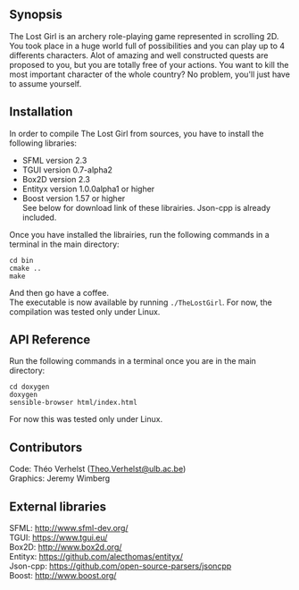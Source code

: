 ## Synopsis

The Lost Girl is an archery role-playing game represented in scrolling 2D.  
You took place in a huge world full of possibilities and you can play up to 4 differents characters. Alot of amazing and well constructed quests are proposed to you, but you are totally free of your actions. You want to kill the most important character of the whole country? No problem, you'll just have to assume yourself. 

## Installation
In order to compile The Lost Girl from sources, you have to install the following libraries:
* SFML version 2.3
* TGUI version 0.7-alpha2
* Box2D version 2.3
* Entityx version 1.0.0alpha1 or higher
* Boost version 1.57 or higher  
See below for download link of these librairies.
Json-cpp is already included.

Once you have installed the librairies, run the following commands in a terminal in the main directory:
```
cd bin
cmake ..
make
```
And then go have a coffee.  
The executable is now available by running `./TheLostGirl`.
For now, the compilation was tested only under Linux.  

## API Reference

Run the following commands in a terminal once you are in the main directory:  
```
cd doxygen
doxygen
sensible-browser html/index.html
```
For now this was tested only under Linux.

## Contributors

Code: Théo Verhelst (Theo.Verhelst@ulb.ac.be)  
Graphics: Jeremy Wimberg

## External libraries

SFML: http://www.sfml-dev.org/  
TGUI: https://www.tgui.eu/  
Box2D: http://www.box2d.org/  
Entityx: https://github.com/alecthomas/entityx/  
Json-cpp: https://github.com/open-source-parsers/jsoncpp  
Boost: http://www.boost.org/  

